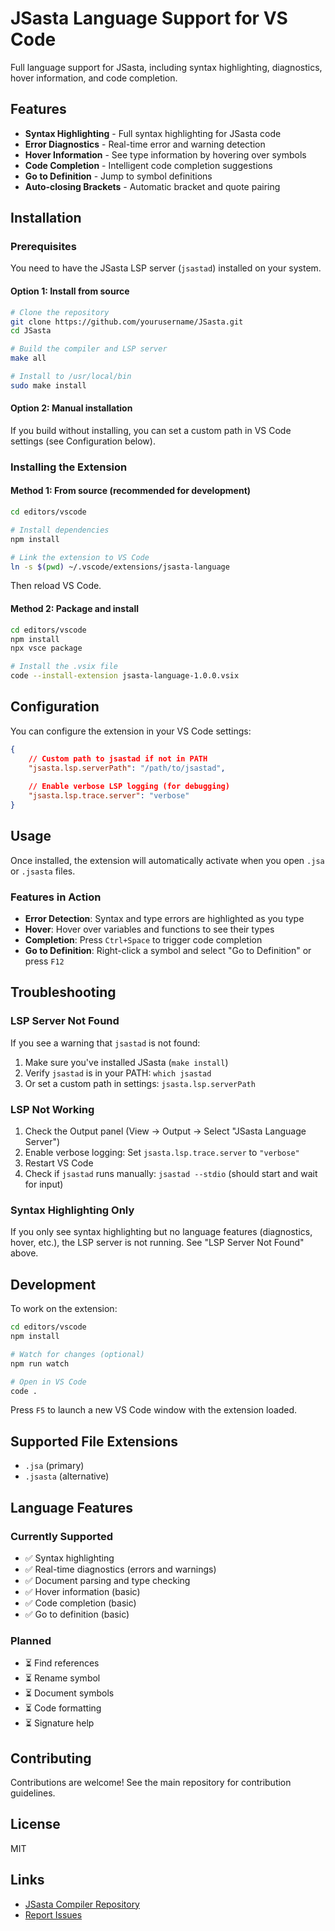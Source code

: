 # JSasta Language Support for VS Code

Full language support for JSasta, including syntax highlighting, diagnostics, hover information, and code completion.

## Features

- **Syntax Highlighting** - Full syntax highlighting for JSasta code
- **Error Diagnostics** - Real-time error and warning detection
- **Hover Information** - See type information by hovering over symbols
- **Code Completion** - Intelligent code completion suggestions
- **Go to Definition** - Jump to symbol definitions
- **Auto-closing Brackets** - Automatic bracket and quote pairing

## Installation

### Prerequisites

You need to have the JSasta LSP server (`jsastad`) installed on your system.

#### Option 1: Install from source

```bash
# Clone the repository
git clone https://github.com/yourusername/JSasta.git
cd JSasta

# Build the compiler and LSP server
make all

# Install to /usr/local/bin
sudo make install
```

#### Option 2: Manual installation

If you build without installing, you can set a custom path in VS Code settings (see Configuration below).

### Installing the Extension

#### Method 1: From source (recommended for development)

```bash
cd editors/vscode

# Install dependencies
npm install

# Link the extension to VS Code
ln -s $(pwd) ~/.vscode/extensions/jsasta-language
```

Then reload VS Code.

#### Method 2: Package and install

```bash
cd editors/vscode
npm install
npx vsce package

# Install the .vsix file
code --install-extension jsasta-language-1.0.0.vsix
```

## Configuration

You can configure the extension in your VS Code settings:

```json
{
    // Custom path to jsastad if not in PATH
    "jsasta.lsp.serverPath": "/path/to/jsastad",
    
    // Enable verbose LSP logging (for debugging)
    "jsasta.lsp.trace.server": "verbose"
}
```

## Usage

Once installed, the extension will automatically activate when you open `.jsa` or `.jsasta` files.

### Features in Action

- **Error Detection**: Syntax and type errors are highlighted as you type
- **Hover**: Hover over variables and functions to see their types
- **Completion**: Press `Ctrl+Space` to trigger code completion
- **Go to Definition**: Right-click a symbol and select "Go to Definition" or press `F12`

## Troubleshooting

### LSP Server Not Found

If you see a warning that `jsastad` is not found:

1. Make sure you've installed JSasta (`make install`)
2. Verify `jsastad` is in your PATH: `which jsastad`
3. Or set a custom path in settings: `jsasta.lsp.serverPath`

### LSP Not Working

1. Check the Output panel (View → Output → Select "JSasta Language Server")
2. Enable verbose logging: Set `jsasta.lsp.trace.server` to `"verbose"`
3. Restart VS Code
4. Check if `jsastad` runs manually: `jsastad --stdio` (should start and wait for input)

### Syntax Highlighting Only

If you only see syntax highlighting but no language features (diagnostics, hover, etc.), the LSP server is not running. See "LSP Server Not Found" above.

## Development

To work on the extension:

```bash
cd editors/vscode
npm install

# Watch for changes (optional)
npm run watch

# Open in VS Code
code .
```

Press `F5` to launch a new VS Code window with the extension loaded.

## Supported File Extensions

- `.jsa` (primary)
- `.jsasta` (alternative)

## Language Features

### Currently Supported

- ✅ Syntax highlighting
- ✅ Real-time diagnostics (errors and warnings)
- ✅ Document parsing and type checking
- ✅ Hover information (basic)
- ✅ Code completion (basic)
- ✅ Go to definition (basic)

### Planned

- ⏳ Find references
- ⏳ Rename symbol
- ⏳ Document symbols
- ⏳ Code formatting
- ⏳ Signature help

## Contributing

Contributions are welcome! See the main repository for contribution guidelines.

## License

MIT

## Links

- [JSasta Compiler Repository](https://github.com/yourusername/JSasta)
- [Report Issues](https://github.com/yourusername/JSasta/issues)
